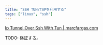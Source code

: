 ```yaml
---
title: "SSH TUN/TAPを利用する"
tags: ["linux", "ssh"]
---
```


[Ip Tunnel Over Ssh With Tun | marcfargas.com](https://www.marcfargas.com/2008/07/ip-tunnel-over-ssh-with-tun/)

TODO: 検証する。